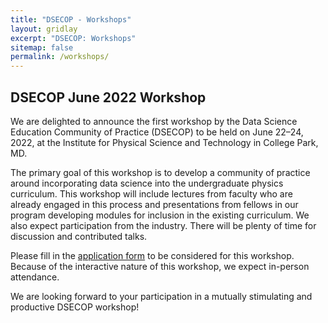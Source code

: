 ```yaml
---
title: "DSECOP - Workshops"
layout: gridlay
excerpt: "DSECOP: Workshops"
sitemap: false
permalink: /workshops/
---
```


## DSECOP June 2022 Workshop

We are delighted to announce the first workshop by the Data Science Education Community of Practice (DSECOP) to be held on June 22–24, 2022, at the Institute for Physical Science and Technology in College Park, MD.

The primary goal of this workshop is to develop a community of practice around incorporating data science into the undergraduate physics curriculum.  This workshop will include lectures from faculty who are already engaged in this process and presentations from fellows in our program developing modules for inclusion in the existing curriculum.  We also expect participation from the industry. There will be plenty of time for discussion and contributed talks.

Please fill in the [application form](https://docs.google.com/forms/d/1T-puD9mUOVPts0oAadEXIfM1qiDZ21tvbZjPv7s-Fk8/) to be considered for this workshop. Because of the interactive nature of this workshop, we expect in-person attendance.

We are looking forward to your participation in a mutually stimulating and productive DSECOP workshop!
